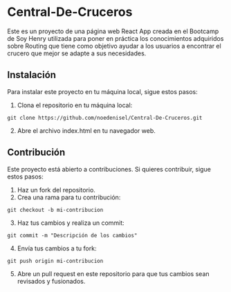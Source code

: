 # Central-De-Cruceros
Este es un proyecto de una página web React App creada en el Bootcamp de Soy Henry utilizada para poner en práctica los conocimientos adquiridos sobre Routing que tiene como objetivo ayudar a los usuarios a encontrar el crucero que mejor se adapte a sus necesidades.


## Instalación

Para instalar este proyecto en tu máquina local, sigue estos pasos:

1. Clona el repositorio en tu máquina local:
```
git clone https://github.com/noedenisel/Central-De-Cruceros.git
```
2. Abre el archivo index.html en tu navegador web.

## Contribución

Este proyecto está abierto a contribuciones. Si quieres contribuir, sigue estos pasos:

1. Haz un fork del repositorio.
2. Crea una rama para tu contribución:
```
git checkout -b mi-contribucion
```
3. Haz tus cambios y realiza un commit:
```
git commit -m "Descripción de los cambios"
```
4. Envía tus cambios a tu fork:
```
git push origin mi-contribucion
```
5. Abre un pull request en este repositorio para que tus cambios sean revisados y fusionados.

